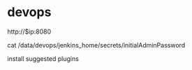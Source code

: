 # devops

http://$ip:8080

cat /data/devops/jenkins_home/secrets/initialAdminPassword

install suggested plugins


